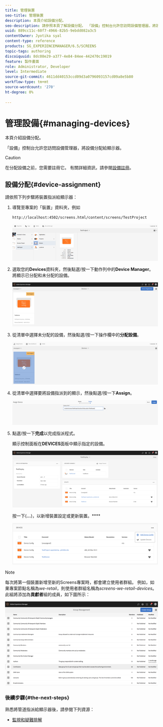 ```yaml
---
title: 管理裝置
seo-title: 管理裝置
description: 本頁介紹設備分配。
seo-description: 請參照本頁了解設備分配。 「設備」控制台允許您訪問設備管理器，將設備分配給顯示器。
uuid: 889cc11c-60f7-4966-82b5-9ebdd082a3c5
contentOwner: Jyotika syal
content-type: reference
products: SG_EXPERIENCEMANAGER/6.5/SCREENS
topic-tags: authoring
discoiquuid: 8dc08e29-a377-4e84-84ee-442470c19019
feature: 製作畫面
role: Administrator, Developer
level: Intermediate
source-git-commit: 4611dd40153ccd09d3a0796093157cd09a8e5b80
workflow-type: tm+mt
source-wordcount: '270'
ht-degree: 0%

---
```



# 管理設備{#managing-devices}

本頁介紹設備分配。

「設備」控制台允許您訪問設備管理器，將設備分配給顯示器。

>[!CAUTION]
>
>在分配設備之前，您需要註冊它。 有關詳細資訊，請參閱[設備註冊](device-registration.md)。

## 設備分配{#device-assignment}

請依照下列步驟將裝置指派給顯示器：

1. 導覽至專案的「裝置」資料夾，例如

   `http://localhost:4502/screens.html/content/screens/TestProject`

   ![chlimage_1-32](assets/chlimage_1-32.png)

1. 選取您的&#x200B;**Devices**&#x200B;資料夾，然後點選/按一下動作列中的&#x200B;**Device Manager**。 將顯示已分配和未分配的設備。

   ![chlimage_1-33](assets/chlimage_1-33.png)

1. 從清單中選擇未分配的設備，然後點選/按一下操作欄中的&#x200B;**分配設備**。

   ![chlimage_1-34](assets/chlimage_1-34.png)

1. 從清單中選擇要將設備指派到的顯示，然後點選/按一下&#x200B;**Assign**。

   ![chlimage_1-35](assets/chlimage_1-35.png)

1. 點選/按一下&#x200B;**完成**&#x200B;以完成指派程式。


   顯示控制面板在&#x200B;**DEVICES**&#x200B;面板中顯示指定的設備。

   ![chlimage_1-37](assets/chlimage_1-37.png)

   按一下(**...**)，以新增裝置設定或更新裝置。****

   ![chlimage_1-38](assets/chlimage_1-38.png)

>[!NOTE]
>
>每次將第一個裝置新增至新的Screens專案時，都會建立使用者群組。
>例如，如果專案節點名稱為&#x200B;*we-retail*，則使用者群組名稱為&#x200B;*screens-we-retail-devices*。
>此組將添加為&#x200B;**貢獻者**&#x200B;組的成員，如下圖所示：

![chlimage_1-39](assets/chlimage_1-39.png)

### 後續步驟{#the-next-steps}

熟悉將管道指派給顯示器後，請參閱下列資源：

* [監視和疑難排解](monitoring-screens.md)


